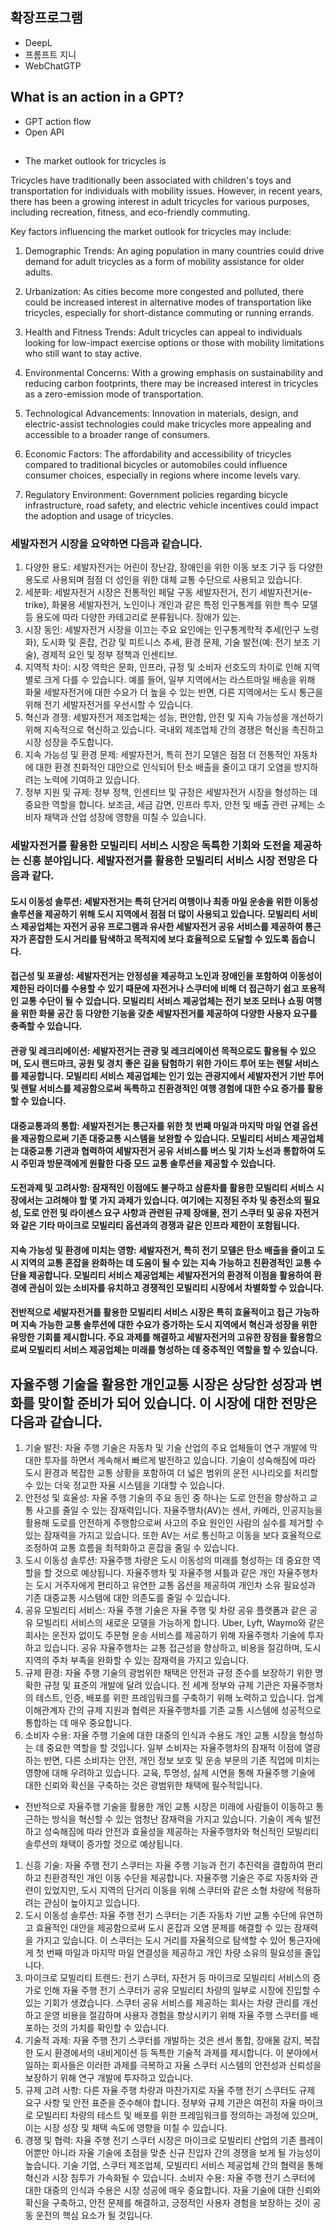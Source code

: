 ## 확장프로그램
- DeepL
- 프롬프트 지니
- WebChatGTP


## What is an action in a GPT?
- GPT action flow
- Open API

## 
- The market outlook for tricycles is
<p>
Tricycles have traditionally been associated with children's toys and transportation for individuals with mobility issues. However, in recent years, there has been a growing interest in adult tricycles for various purposes, including recreation, fitness, and eco-friendly commuting.
</p>
Key factors influencing the market outlook for tricycles may include:

1. Demographic Trends: An aging population in many countries could drive demand for adult tricycles as a form of mobility assistance for older adults.

2. Urbanization: As cities become more congested and polluted, there could be increased interest in alternative modes of transportation like tricycles, especially for short-distance commuting or running errands.

3. Health and Fitness Trends: Adult tricycles can appeal to individuals looking for low-impact exercise options or those with mobility limitations who still want to stay active.

4. Environmental Concerns: With a growing emphasis on sustainability and reducing carbon footprints, there may be increased interest in tricycles as a zero-emission mode of transportation.

5. Technological Advancements: Innovation in materials, design, and electric-assist technologies could make tricycles more appealing and accessible to a broader range of consumers.

6. Economic Factors: The affordability and accessibility of tricycles compared to traditional bicycles or automobiles could influence consumer choices, especially in regions where income levels vary.

7. Regulatory Environment: Government policies regarding bicycle infrastructure, road safety, and electric vehicle incentives could impact the adoption and usage of tricycles.


### 세발자전거 시장을 요약하면 다음과 같습니다.

1. 다양한 용도: 세발자전거는 어린이 장난감, 장애인을 위한 이동 보조 기구 등 다양한 용도로 사용되며 점점 더 성인을 위한 대체 교통 수단으로 사용되고 있습니다.
2. 세분화: 세발자전거 시장은 전통적인 페달 구동 세발자전거, 전기 세발자전거(e-trike), 화물용 세발자전거, 노인이나 개인과 같은 특정 인구통계를 위한 특수 모델 등 용도에 따라 다양한 카테고리로 분류됩니다. 장애가 있는.
3. 시장 동인: 세발자전거 시장을 이끄는 주요 요인에는 인구통계학적 추세(인구 노령화), 도시화 및 혼잡, 건강 및 피트니스 추세, 환경 문제, 기술 발전(예: 전기 보조 기술), 경제적 요인 및 정부 정책과 인센티브.
4. 지역적 차이: 시장 역학은 문화, 인프라, 규정 및 소비자 선호도의 차이로 인해 지역별로 크게 다를 수 있습니다. 예를 들어, 일부 지역에서는 라스트마일 배송을 위해 화물 세발자전거에 대한 수요가 더 높을 수 있는 반면, 다른 지역에서는 도시 통근을 위해 전기 세발자전거를 우선시할 수 있습니다.
5. 혁신과 경쟁: 세발자전거 제조업체는 성능, 편안함, 안전 및 지속 가능성을 개선하기 위해 지속적으로 혁신하고 있습니다. 국내외 제조업체 간의 경쟁은 혁신을 촉진하고 시장 성장을 주도합니다.
6. 지속 가능성 및 환경 문제: 세발자전거, 특히 전기 모델은 점점 더 전통적인 자동차에 대한 환경 친화적인 대안으로 인식되어 탄소 배출을 줄이고 대기 오염을 방지하려는 노력에 기여하고 있습니다.
7. 정부 지원 및 규제: 정부 정책, 인센티브 및 규정은 세발자전거 시장을 형성하는 데 중요한 역할을 합니다. 보조금, 세금 감면, 인프라 투자, 안전 및 배출 관련 규제는 소비자 채택과 산업 성장에 영향을 미칠 수 있습니다.

### 세발자전거를 활용한 모빌리티 서비스 시장은 독특한 기회와 도전을 제공하는 신흥 분야입니다. 세발자전거를 활용한 모빌리티 서비스 시장 전망은 다음과 같다.

#### 도시 이동성 솔루션: 세발자전거는 특히 단거리 여행이나 최종 마일 운송을 위한 이동성 솔루션을 제공하기 위해 도시 지역에서 점점 더 많이 사용되고 있습니다. 모빌리티 서비스 제공업체는 자전거 공유 프로그램과 유사한 세발자전거 공유 서비스를 제공하여 통근자가 혼잡한 도시 거리를 탐색하고 목적지에 보다 효율적으로 도달할 수 있도록 돕습니다.
#### 접근성 및 포괄성: 세발자전거는 안정성을 제공하고 노인과 장애인을 포함하여 이동성이 제한된 라이더를 수용할 수 있기 때문에 자전거나 스쿠터에 비해 더 접근하기 쉽고 포용적인 교통 수단이 될 수 있습니다. 모빌리티 서비스 제공업체는 전기 보조 모터나 쇼핑 여행을 위한 화물 공간 등 다양한 기능을 갖춘 세발자전거를 제공하여 다양한 사용자 요구를 충족할 수 있습니다.
#### 관광 및 레크리에이션: 세발자전거는 관광 및 레크리에이션 목적으로도 활용될 수 있으며, 도시 랜드마크, 공원 및 경치 좋은 길을 탐험하기 위한 가이드 투어 또는 렌탈 서비스를 제공합니다. 모빌리티 서비스 제공업체는 인기 있는 관광지에서 세발자전거 기반 투어 및 렌탈 서비스를 제공함으로써 독특하고 친환경적인 여행 경험에 대한 수요 증가를 활용할 수 있습니다.
#### 대중교통과의 통합: 세발자전거는 통근자를 위한 첫 번째 마일과 마지막 마일 연결 옵션을 제공함으로써 기존 대중교통 시스템을 보완할 수 있습니다. 모빌리티 서비스 제공업체는 대중교통 기관과 협력하여 세발자전거 공유 서비스를 버스 및 기차 노선과 통합하여 도시 주민과 방문객에게 원활한 다중 모드 교통 솔루션을 제공할 수 있습니다.
#### 도전과제 및 고려사항: 잠재적인 이점에도 불구하고 삼륜차를 활용한 모빌리티 서비스 시장에서는 고려해야 할 몇 가지 과제가 있습니다. 여기에는 지정된 주차 및 충전소의 필요성, 도로 안전 및 라이센스 요구 사항과 관련된 규제 장애물, 전기 스쿠터 및 공유 자전거와 같은 기타 마이크로 모빌리티 옵션과의 경쟁과 같은 인프라 제한이 포함됩니다.
#### 지속 가능성 및 환경에 미치는 영향: 세발자전거, 특히 전기 모델은 탄소 배출을 줄이고 도시 지역의 교통 혼잡을 완화하는 데 도움이 될 수 있는 지속 가능하고 친환경적인 교통 수단을 제공합니다. 모빌리티 서비스 제공업체는 세발자전거의 환경적 이점을 활용하여 환경에 관심이 있는 소비자를 유치하고 경쟁적인 모빌리티 시장에서 차별화할 수 있습니다.

#### 전반적으로 세발자전거를 활용한 모빌리티 서비스 시장은 특히 효율적이고 접근 가능하며 지속 가능한 교통 솔루션에 대한 수요가 증가하는 도시 지역에서 혁신과 성장을 위한 유망한 기회를 제시합니다. 주요 과제를 해결하고 세발자전거의 고유한 장점을 활용함으로써 모빌리티 서비스 제공업체는 미래를 형성하는 데 중추적인 역할을 할 수 있습니다.



## 자율주행 기술을 활용한 개인교통 시장은 상당한 성장과 변화를 맞이할 준비가 되어 있습니다. 이 시장에 대한 전망은 다음과 같습니다.

1. 기술 발전: 자율 주행 기술은 자동차 및 기술 산업의 주요 업체들이 연구 개발에 막대한 투자를 하면서 계속해서 빠르게 발전하고 있습니다. 기술이 성숙해짐에 따라 도시 환경과 복잡한 교통 상황을 포함하여 더 넓은 범위의 운전 시나리오를 처리할 수 있는 더욱 정교한 자율 시스템을 기대할 수 있습니다.
2. 안전성 및 효율성: 자율 주행 기술의 주요 동인 중 하나는 도로 안전을 향상하고 교통 사고를 줄일 수 있는 잠재력입니다. 자율주행차(AV)는 센서, 카메라, 인공지능을 활용해 도로를 안전하게 주행함으로써 사고의 주요 원인인 사람의 실수를 제거할 수 있는 잠재력을 가지고 있습니다. 또한 AV는 서로 통신하고 이동을 보다 효율적으로 조정하여 교통 흐름을 최적화하고 혼잡을 줄일 수 있습니다.
3. 도시 이동성 솔루션: 자율주행 차량은 도시 이동성의 미래를 형성하는 데 중요한 역할을 할 것으로 예상됩니다. 자율주행차 및 자율주행 셔틀과 같은 개인 자율주행차는 도시 거주자에게 편리하고 유연한 교통 옵션을 제공하여 개인차 소유 필요성과 기존 대중교통 시스템에 대한 의존도를 줄일 수 있습니다.
4. 공유 모빌리티 서비스: 자율 주행 기술은 자율 주행 및 차량 공유 플랫폼과 같은 공유 모빌리티 서비스의 새로운 모델을 가능하게 합니다. Uber, Lyft, Waymo와 같은 회사는 운전자 없이도 주문형 운송 서비스를 제공하기 위해 자율주행차 기술에 투자하고 있습니다. 공유 자율주행차는 교통 접근성을 향상하고, 비용을 절감하며, 도시 지역의 주차 부족을 완화할 수 있는 잠재력을 가지고 있습니다.
5. 규제 환경: 자율 주행 기술의 광범위한 채택은 안전과 규정 준수를 보장하기 위한 명확한 규정 및 표준의 개발에 달려 있습니다. 전 세계 정부와 규제 기관은 자율주행차의 테스트, 인증, 배포를 위한 프레임워크를 구축하기 위해 노력하고 있습니다. 업계 이해관계자 간의 규제 지원과 협력은 자율주행차를 기존 교통 시스템에 성공적으로 통합하는 데 매우 중요합니다.
6. 소비자 수용: 자율 주행 기술에 대한 대중의 인식과 수용도 개인 교통 시장을 형성하는 데 중요한 역할을 할 것입니다. 일부 소비자는 자율주행차의 잠재적 이점에 열광하는 반면, 다른 소비자는 안전, 개인 정보 보호 및 운송 부문의 기존 직업에 미치는 영향에 대해 우려하고 있습니다. 교육, 투명성, 실제 시연을 통해 자율주행 기술에 대한 신뢰와 확신을 구축하는 것은 광범위한 채택에 필수적입니다.

- 전반적으로 자율주행 기술을 활용한 개인 교통 시장은 미래에 사람들이 이동하고 통근하는 방식을 혁신할 수 있는 엄청난 잠재력을 가지고 있습니다. 기술이 계속 발전하고 성숙해짐에 따라 안전과 효율성을 제공하는 자율주행차와 혁신적인 모빌리티 솔루션의 채택이 증가할 것으로 예상됩니다.


1. 신흥 기술: 자율 주행 전기 스쿠터는 자율 주행 기능과 전기 추진력을 결합하여 편리하고 친환경적인 개인 이동 수단을 제공합니다. 자율주행 기술은 주로 자동차와 관련이 있었지만, 도시 지역의 단거리 이동을 위해 스쿠터와 같은 소형 차량에 적용하려는 관심이 높아지고 있습니다.
2. 도시 이동성 솔루션: 자율 주행 전기 스쿠터는 기존 자동차 기반 교통 수단에 유연하고 효율적인 대안을 제공함으로써 도시 혼잡과 오염 문제를 해결할 수 있는 잠재력을 가지고 있습니다. 이 스쿠터는 도시 거리를 자율적으로 탐색할 수 있어 통근자에게 첫 번째 마일과 마지막 마일 연결성을 제공하고 개인 차량 소유의 필요성을 줄입니다.
3. 마이크로 모빌리티 트렌드: 전기 스쿠터, 자전거 등 마이크로 모빌리티 서비스의 증가로 인해 자율 주행 전기 스쿠터가 공유 모빌리티 차량의 일부로 시장에 진입할 수 있는 기회가 생겼습니다. 스쿠터 공유 서비스를 제공하는 회사는 차량 관리를 개선하고 운영 비용을 절감하며 사용자 경험을 향상시키기 위해 자율 주행 스쿠터를 배포하는 것의 가치를 확인할 수 있습니다.
4. 기술적 과제: 자율 주행 전기 스쿠터를 개발하는 것은 센서 통합, 장애물 감지, 복잡한 도시 환경에서의 내비게이션 등 독특한 기술적 과제를 제시합니다. 이 분야에서 일하는 회사들은 이러한 과제를 극복하고 자율 스쿠터 시스템의 안전성과 신뢰성을 보장하기 위해 연구 개발에 투자하고 있습니다.
5. 규제 고려 사항: 다른 자율 주행 차량과 마찬가지로 자율 주행 전기 스쿠터도 규제 요구 사항 및 안전 표준을 준수해야 합니다. 정부와 규제 기관은 여전히 ​​자율 마이크로 모빌리티 차량의 테스트 및 배포를 위한 프레임워크를 정의하는 과정에 있으며, 이는 시장 성장 및 채택 속도에 영향을 미칠 수 있습니다.
6. 경쟁 및 협력: 자율 주행 전기 스쿠터 시장은 마이크로 모빌리티 산업의 기존 플레이어뿐만 아니라 자율 기술에 초점을 맞춘 신규 진입자 간의 경쟁을 보게 될 가능성이 높습니다. 기술 기업, 스쿠터 제조업체, 모빌리티 서비스 제공업체 간의 협력을 통해 혁신과 시장 침투가 가속화될 수 있습니다.
소비자 수용: 자율 주행 전기 스쿠터에 대한 대중의 인식과 수용은 시장 성공에 매우 중요합니다. 자율 기술에 대한 신뢰와 확신을 구축하고, 안전 문제를 해결하고, 긍정적인 사용자 경험을 보장하는 것이 공동 운전의 핵심 요소가 될 것입니다.